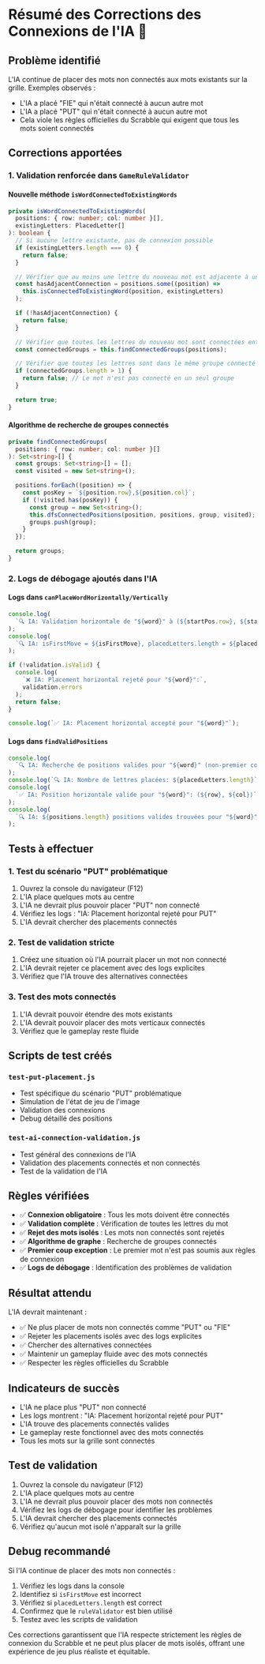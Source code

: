 # Résumé des Corrections des Connexions de l'IA 🔗

## Problème identifié

L'IA continue de placer des mots non connectés aux mots existants sur la grille. Exemples observés :

- L'IA a placé "FIE" qui n'était connecté à aucun autre mot
- L'IA a placé "PUT" qui n'était connecté à aucun autre mot
- Cela viole les règles officielles du Scrabble qui exigent que tous les mots soient connectés

## Corrections apportées

### 1. **Validation renforcée dans `GameRuleValidator`**

#### Nouvelle méthode `isWordConnectedToExistingWords`

```typescript
private isWordConnectedToExistingWords(
  positions: { row: number; col: number }[],
  existingLetters: PlacedLetter[]
): boolean {
  // Si aucune lettre existante, pas de connexion possible
  if (existingLetters.length === 0) {
    return false;
  }

  // Vérifier que au moins une lettre du nouveau mot est adjacente à une lettre existante
  const hasAdjacentConnection = positions.some((position) =>
    this.isConnectedToExistingWord(position, existingLetters)
  );

  if (!hasAdjacentConnection) {
    return false;
  }

  // Vérifier que toutes les lettres du nouveau mot sont connectées entre elles
  const connectedGroups = this.findConnectedGroups(positions);

  // Vérifier que toutes les lettres sont dans le même groupe connecté
  if (connectedGroups.length > 1) {
    return false; // Le mot n'est pas connecté en un seul groupe
  }

  return true;
}
```

#### Algorithme de recherche de groupes connectés

```typescript
private findConnectedGroups(
  positions: { row: number; col: number }[]
): Set<string>[] {
  const groups: Set<string>[] = [];
  const visited = new Set<string>();

  positions.forEach((position) => {
    const posKey = `${position.row},${position.col}`;
    if (!visited.has(posKey)) {
      const group = new Set<string>();
      this.dfsConnectedPositions(position, positions, group, visited);
      groups.push(group);
    }
  });

  return groups;
}
```

### 2. **Logs de débogage ajoutés dans l'IA**

#### Logs dans `canPlaceWordHorizontally/Vertically`

```typescript
console.log(
  `🔍 IA: Validation horizontale de "${word}" à (${startPos.row}, ${startPos.col})`
);
console.log(
  `🔍 IA: isFirstMove = ${isFirstMove}, placedLetters.length = ${placedLetters.length}`
);

if (!validation.isValid) {
  console.log(
    `❌ IA: Placement horizontal rejeté pour "${word}":`,
    validation.errors
  );
  return false;
}

console.log(`✅ IA: Placement horizontal accepté pour "${word}"`);
```

#### Logs dans `findValidPositions`

```typescript
console.log(
  `🔍 IA: Recherche de positions valides pour "${word}" (non-premier coup)`
);
console.log(`🔍 IA: Nombre de lettres placées: ${placedLetters.length}`);
console.log(
  `✅ IA: Position horizontale valide pour "${word}": (${row}, ${col})`
);
console.log(
  `🔍 IA: ${positions.length} positions valides trouvées pour "${word}"`
);
```

## Tests à effectuer

### 1. Test du scénario "PUT" problématique

1. Ouvrez la console du navigateur (F12)
2. L'IA place quelques mots au centre
3. L'IA ne devrait plus pouvoir placer "PUT" non connecté
4. Vérifiez les logs : "IA: Placement horizontal rejeté pour PUT"
5. L'IA devrait chercher des placements connectés

### 2. Test de validation stricte

1. Créez une situation où l'IA pourrait placer un mot non connecté
2. L'IA devrait rejeter ce placement avec des logs explicites
3. Vérifiez que l'IA trouve des alternatives connectées

### 3. Test des mots connectés

1. L'IA devrait pouvoir étendre des mots existants
2. L'IA devrait pouvoir placer des mots verticaux connectés
3. Vérifiez que le gameplay reste fluide

## Scripts de test créés

### `test-put-placement.js`

- Test spécifique du scénario "PUT" problématique
- Simulation de l'état de jeu de l'image
- Validation des connexions
- Debug détaillé des positions

### `test-ai-connection-validation.js`

- Test général des connexions de l'IA
- Validation des placements connectés et non connectés
- Test de la validation de l'IA

## Règles vérifiées

- ✅ **Connexion obligatoire** : Tous les mots doivent être connectés
- ✅ **Validation complète** : Vérification de toutes les lettres du mot
- ✅ **Rejet des mots isolés** : Les mots non connectés sont rejetés
- ✅ **Algorithme de graphe** : Recherche de groupes connectés
- ✅ **Premier coup exception** : Le premier mot n'est pas soumis aux règles de connexion
- ✅ **Logs de débogage** : Identification des problèmes de validation

## Résultat attendu

L'IA devrait maintenant :

- ✅ Ne plus placer de mots non connectés comme "PUT" ou "FIE"
- ✅ Rejeter les placements isolés avec des logs explicites
- ✅ Chercher des alternatives connectées
- ✅ Maintenir un gameplay fluide avec des mots connectés
- ✅ Respecter les règles officielles du Scrabble

## Indicateurs de succès

- L'IA ne place plus "PUT" non connecté
- Les logs montrent : "IA: Placement horizontal rejeté pour PUT"
- L'IA trouve des placements connectés valides
- Le gameplay reste fonctionnel avec des mots connectés
- Tous les mots sur la grille sont connectés

## Test de validation

1. Ouvrez la console du navigateur (F12)
2. L'IA place quelques mots au centre
3. L'IA ne devrait plus pouvoir placer des mots non connectés
4. Vérifiez les logs de débogage pour identifier les problèmes
5. L'IA devrait chercher des placements connectés
6. Vérifiez qu'aucun mot isolé n'apparaît sur la grille

## Debug recommandé

Si l'IA continue de placer des mots non connectés :

1. Vérifiez les logs dans la console
2. Identifiez si `isFirstMove` est incorrect
3. Vérifiez si `placedLetters.length` est correct
4. Confirmez que le `ruleValidator` est bien utilisé
5. Testez avec les scripts de validation

Ces corrections garantissent que l'IA respecte strictement les règles de connexion du Scrabble et ne peut plus placer de mots isolés, offrant une expérience de jeu plus réaliste et équitable.
